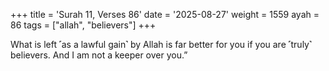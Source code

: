 +++
title = 'Surah 11, Verses 86'
date = '2025-08-27'
weight = 1559
ayah = 86
tags = ["allah", "believers"]
+++

What is left ˹as a lawful gain˺ by Allah is far better for you if you are ˹truly˺ believers. And I am not a keeper over you.”